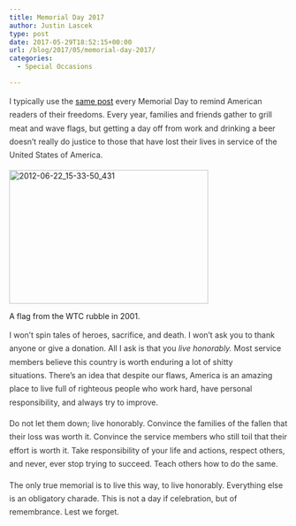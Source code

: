 ```yaml
---
title: Memorial Day 2017
author: Justin Lascek
type: post
date: 2017-05-29T18:52:15+00:00
url: /blog/2017/05/memorial-day-2017/
categories:
  - Special Occasions

---
```

<p style="color: #333333; font-style: normal; line-height: 24.375px; text-align: left;">
  I typically use the <a href="http://wp.me/pEKxw-2pq" target="_blank" rel="noopener noreferrer">same post</a> every Memorial Day to remind American readers of their freedoms. Every year, families and friends gather to grill meat and wave flags, but getting a day off from work and drinking a beer doesn&#8217;t really do justice to those that have lost their lives in service of the United States of America.
</p>

<div id="attachment_7753" style="width: 370px" class="wp-caption aligncenter">
  <a href="/2012/09/2012-06-22_15-33-50_431.jpg"><img aria-describedby="caption-attachment-7753" data-attachment-id="7753" data-permalink="/blog/2012/09/remembering-911/2012-06-22_15-33-50_431/" data-orig-file="/2012/09/2012-06-22_15-33-50_431.jpg" data-orig-size="850,571" data-comments-opened="1" data-image-meta="{&quot;aperture&quot;:&quot;2.8&quot;,&quot;credit&quot;:&quot;&quot;,&quot;camera&quot;:&quot;DROID BIONIC&quot;,&quot;caption&quot;:&quot;&quot;,&quot;created_timestamp&quot;:&quot;0&quot;,&quot;copyright&quot;:&quot;&quot;,&quot;focal_length&quot;:&quot;4.6&quot;,&quot;iso&quot;:&quot;65535&quot;,&quot;shutter_speed&quot;:&quot;0.086613&quot;,&quot;title&quot;:&quot;&quot;}" data-image-title="2012-06-22_15-33-50_431" data-image-description="<p>The flag that was pulled from the twin tower wreckage on display in the FBI building</p>
" data-medium-file="/2012/09/2012-06-22_15-33-50_431-200x134.jpg" data-large-file="/2012/09/2012-06-22_15-33-50_431-450x302.jpg" class="wp-image-7753" src="/2012/09/2012-06-22_15-33-50_431-450x302.jpg" alt="2012-06-22_15-33-50_431" width="360" height="242" srcset="/2012/09/2012-06-22_15-33-50_431-450x302.jpg 450w, /2012/09/2012-06-22_15-33-50_431-150x100.jpg 150w, /2012/09/2012-06-22_15-33-50_431-200x134.jpg 200w, /2012/09/2012-06-22_15-33-50_431-446x300.jpg 446w, /2012/09/2012-06-22_15-33-50_431.jpg 850w" sizes="(max-width: 360px) 100vw, 360px" /></a>
  
  <p id="caption-attachment-7753" class="wp-caption-text">
    A flag from the WTC rubble in 2001.
  </p>
</div>

<p style="color: #333333; font-style: normal; line-height: 24.375px;">
  I won&#8217;t spin tales of heroes, sacrifice, and death. I won&#8217;t ask you to thank anyone or give a donation. All I ask is that you <em>live honorably. </em>Most service members believe this country is worth enduring a lot of shitty situations. There&#8217;s an idea that despite our flaws, America is an amazing place to live full of righteous people who work hard, have personal responsibility, and always try to improve.
</p>

<p style="color: #333333; font-style: normal; line-height: 24.375px;">
  Do not let them down; live honorably. Convince the families of the fallen that their loss was worth it. Convince the service members who still toil that their effort is worth it. Take responsibility of your life and actions, respect others, and never, ever stop trying to succeed. Teach others how to do the same.
</p>

<p style="color: #333333; font-style: normal; line-height: 24.375px; text-align: left;">
  The only true memorial is to live this way, to live honorably. Everything else is an obligatory charade. This is not a day if celebration, but of remembrance. Lest we forget.
</p>
